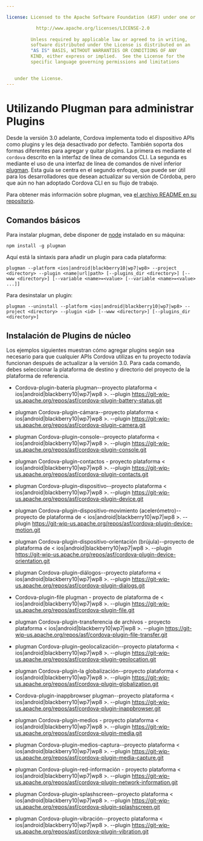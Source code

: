 ```yaml
---

license: Licensed to the Apache Software Foundation (ASF) under one or more contributor license agreements. See the NOTICE file distributed with this work for additional information regarding copyright ownership. The ASF licenses this file to you under the Apache License, Version 2.0 (the "License"); you may not use this file except in compliance with the License. You may obtain a copy of the License at

           http://www.apache.org/licenses/LICENSE-2.0
    
         Unless required by applicable law or agreed to in writing,
         software distributed under the License is distributed on an
         "AS IS" BASIS, WITHOUT WARRANTIES OR CONDITIONS OF ANY
         KIND, either express or implied.  See the License for the
         specific language governing permissions and limitations
    

   under the License.
---
```


# Utilizando Plugman para administrar Plugins

Desde la versión 3.0 adelante, Cordova implementa todo el dispositivo APIs como plugins y les deja desactivado por defecto. También soporta dos formas diferentes para agregar y quitar plugins. La primera es mediante el `cordova` descrito en la interfaz de línea de comandos CLI. La segunda es mediante el uso de una interfaz de línea de comandos de nivel inferior [plugman][1]. Esta guía se centra en el segundo enfoque, que puede ser útil para los desarrolladores que desean actualizar su versión de Córdoba, pero que aún no han adoptado Cordova CLI en su flujo de trabajo.

 [1]: https://github.com/apache/cordova-plugman/

Para obtener más información sobre plugman, vea [el archivo README en su repositorio][2].

 [2]: https://github.com/apache/cordova-plugman/blob/master/README.md

## Comandos básicos

Para instalar plugman, debe disponer de [node][3] instalado en su máquina:

 [3]: http://nodejs.org/

    npm install -g plugman
    

Aquí está la sintaxis para añadir un plugin para cada plataforma:

    plugman --platform <ios|android|blackberry10|wp7|wp8> --project <directory> --plugin <name|url|path> [--plugins_dir <directory>] [--www <directory>] [--variable <name>=<value> [--variable <name>=<value> ...]]
    

Para desinstalar un plugin:

    plugman --uninstall --platform <ios|android|blackberry10|wp7|wp8> --project <directory> --plugin <id> [--www <directory>] [--plugins_dir <directory>]
    

## Instalación de Plugins de núcleo

Los ejemplos siguientes muestran cómo agregar plugins según sea necesario para que cualquier APIs Cordova utilizas en tu proyecto todavía funcionan después de actualizar a la versión 3.0. Para cada comando, debes seleccionar la plataforma de destino y directorio del proyecto de la plataforma de referencia.

*   Cordova-plugin-batería plugman--proyecto plataforma < ios|android|blackberry10|wp7|wp8 >. <directory> --plugin https://git-wip-us.apache.org/repos/asf/cordova-plugin-battery-status.git

*   plugman Cordova-plugin-cámara--proyecto plataforma < ios|android|blackberry10|wp7|wp8 >. <directory> --plugin https://git-wip-us.apache.org/repos/asf/cordova-plugin-camera.git

*   plugman Cordova-plugin-console--proyecto plataforma < ios|android|blackberry10|wp7|wp8 >. <directory> --plugin https://git-wip-us.apache.org/repos/asf/cordova-plugin-console.git

*   plugman Cordova-plugin-contactos - proyecto plataforma < ios|android|blackberry10|wp7|wp8 >. <directory> --plugin https://git-wip-us.apache.org/repos/asf/cordova-plugin-contacts.git

*   plugman Cordova-plugin-dispositivo--proyecto plataforma < ios|android|blackberry10|wp7|wp8 >. <directory> --plugin https://git-wip-us.apache.org/repos/asf/cordova-plugin-device.git

*   plugman Cordova-plugin-dispositivo-movimiento (acelerómetro)--proyecto de plataforma de < ios|android|blackberry10|wp7|wp8 >. <directory> --plugin https://git-wip-us.apache.org/repos/asf/cordova-plugin-device-motion.git

*   plugman Cordova-plugin-dispositivo-orientación (brújula)--proyecto de plataforma de < ios|android|blackberry10|wp7|wp8 >. <directory> --plugin https://git-wip-us.apache.org/repos/asf/cordova-plugin-device-orientation.git

*   plugman Cordova-plugin-diálogos--proyecto plataforma < ios|android|blackberry10|wp7|wp8 >. <directory> --plugin https://git-wip-us.apache.org/repos/asf/cordova-plugin-dialogs.git

*   Cordova-plugin-file plugman - proyecto de plataforma de < ios|android|blackberry10|wp7|wp8 >. <directory> --plugin https://git-wip-us.apache.org/repos/asf/cordova-plugin-file.git

*   plugman Cordova-plugin-transferencia de archivos - proyecto plataforma < ios|android|blackberry10|wp7|wp8 >. <directory> --plugin https://git-wip-us.apache.org/repos/asf/cordova-plugin-file-transfer.git

*   plugman Cordova-plugin-geolocalización--proyecto plataforma < ios|android|blackberry10|wp7|wp8 >. <directory> --plugin https://git-wip-us.apache.org/repos/asf/cordova-plugin-geolocation.git

*   plugman Cordova-plugin-la globalización--proyecto plataforma < ios|android|blackberry10|wp7|wp8 >. <directory> --plugin https://git-wip-us.apache.org/repos/asf/cordova-plugin-globalization.git

*   Cordova-plugin-inappbrowser plugman--proyecto plataforma < ios|android|blackberry10|wp7|wp8 >. <directory> --plugin https://git-wip-us.apache.org/repos/asf/cordova-plugin-inappbrowser.git

*   plugman Cordova-plugin-medios - proyecto plataforma < ios|android|blackberry10|wp7|wp8 >. <directory> --plugin https://git-wip-us.apache.org/repos/asf/cordova-plugin-media.git

*   plugman Cordova-plugin-medios-captura--proyecto plataforma < ios|android|blackberry10|wp7|wp8 >. <directory> --plugin https://git-wip-us.apache.org/repos/asf/cordova-plugin-media-capture.git

*   plugman Cordova-plugin-red-información - proyecto plataforma < ios|android|blackberry10|wp7|wp8 >. <directory> --plugin https://git-wip-us.apache.org/repos/asf/cordova-plugin-network-information.git

*   plugman Cordova-plugin-splashscreen--proyecto plataforma < ios|android|blackberry10|wp7|wp8 >. <directory> --plugin https://git-wip-us.apache.org/repos/asf/cordova-plugin-splashscreen.git

*   plugman Cordova-plugin-vibración--proyecto plataforma < ios|android|blackberry10|wp7|wp8 >. <directory> --plugin https://git-wip-us.apache.org/repos/asf/cordova-plugin-vibration.git